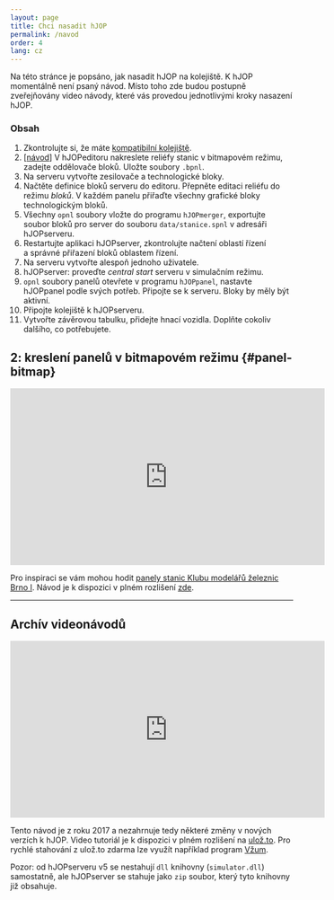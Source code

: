 ```yaml
---
layout: page
title: Chci nasadit hJOP
permalink: /navod
order: 4
lang: cz
---
```


Na této stránce je popsáno, jak nasadit hJOP na kolejiště. K hJOP momentálně
není psaný návod. Místo toho zde budou postupně zveřejňovány video návody,
které vás provedou jednotlivými kroky nasazení hJOP.

### Obsah

 1. Zkontrolujte si, že máte [kompatibilní kolejiště](/#requirements).
 2. \[[návod](#panel-bitmap)\] V hJOPeditoru nakreslete reliéfy stanic
    v bitmapovém režimu, zadejte oddělovače bloků. Uložte soubory `.bpnl`.
 3. Na serveru vytvořte zesilovače a technologické bloky.
 4. Načtěte definice bloků serveru do editoru. Přepněte editaci reliéfu do
    režimu _bloků_. V každém panelu přiřaďte všechny grafické bloky
    technologickým bloků.
 5. Všechny `opnl` soubory vložte do programu `hJOPmerger`, exportujte soubor
    bloků pro server do souboru `data/stanice.spnl` v adresáři hJOPserveru.
 6. Restartujte aplikaci hJOPserver, zkontrolujte načtení oblastí řízení
    a správné přiřazení bloků oblastem řízení.
 7. Na serveru vytvořte alespoň jednoho uživatele.
 8. hJOPserver: proveďte _central start_ serveru v simulačním režimu.
 9. `opnl` soubory panelů otevřete v programu `hJOPpanel`, nastavte hJOPpanel
    podle svých potřeb. Připojte se k serveru. Bloky by měly být aktivní.
10. Připojte kolejiště k hJOPserveru.
11. Vytvořte závěrovou tabulku, přidejte hnací vozidla. Doplňte cokoliv dalšího,
   co potřebujete.

## 2: kreslení panelů v bitmapovém režimu {#panel-bitmap}

<iframe width="560" height="315" src="https://www.youtube.com/embed/yKBagCjvenA"
frameborder="0" allowfullscreen></iframe>

Pro inspiraci se vám mohou hodit [panely stanic Klubu modelářů železnic Brno
I](https://github.com/kmzbrnoI/hJOPpanely). Návod je k dispozici v plném rozlišení
[zde](https://drive.google.com/file/d/1XiB_bdifbnzNHLh4CceLVB3WwzTYgvmd/view?usp=sharing).

---

## Archív videonávodů

<iframe width="560" height="315" src="https://www.youtube.com/embed/4P8mZKATbmc"
frameborder="0" allowfullscreen></iframe>

Tento návod je z roku 2017 a nezahrnuje tedy některé změny v nových verzích
k hJOP. Video tutoriál je k dispozici v plném rozlišení na
[ulož.to](https://uloz.to/!TWc2NvWaNWW4/hjopeditor-tutorial-mp4).
Pro rychlé stahování z ulož.to zdarma lze využít například program
[Vžum](http://vzum.8u.cz/).

Pozor: od hJOPserveru v5 se nestahují `dll` knihovny (`simulator.dll`)
samostatně, ale hJOPserver se stahuje jako `zip` soubor, který tyto knihovny již
obsahuje.
